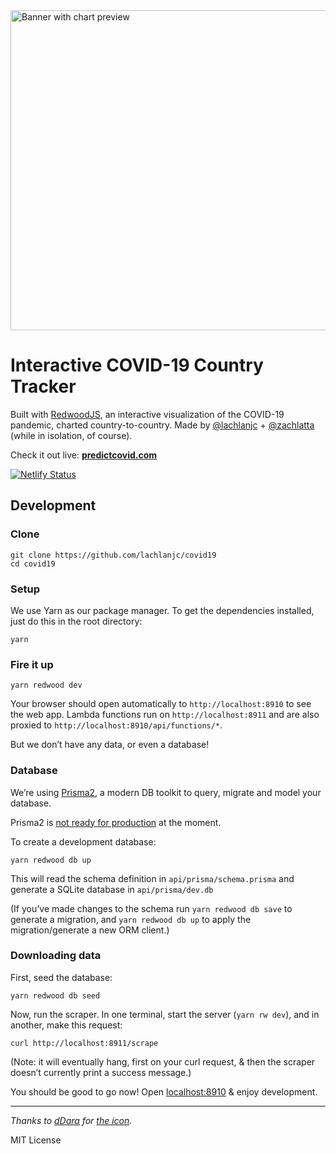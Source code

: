 <img src="https://predictcovid.com/card.png" width="512" alt="Banner with chart preview" />

# Interactive COVID-19 Country Tracker

Built with [RedwoodJS](https://redwoodjs.com), an interactive visualization of the COVID-19 pandemic,
charted country-to-country. Made by [@lachlanjc](https://lachlanjc.me) +
[@zachlatta](https://zachlatta.com) (while in isolation, of course).

Check it out live: [**predictcovid.com**](https://predictcovid.com)

[![Netlify Status](https://api.netlify.com/api/v1/badges/bdfb5b9d-a04d-4f31-88b6-b8fe7c10c14c/deploy-status)](https://app.netlify.com/sites/countrycovid19/deploys)

## Development

### Clone

```terminal
git clone https://github.com/lachlanjc/covid19
cd covid19
```

### Setup

We use Yarn as our package manager. To get the dependencies installed, just do this in the root directory:

```terminal
yarn
```

### Fire it up

```terminal
yarn redwood dev
```

Your browser should open automatically to `http://localhost:8910` to see the web app. Lambda functions run on
`http://localhost:8911` and are also proxied to `http://localhost:8910/api/functions/*`.

But we don’t have any data, or even a database!

### Database

We’re using [Prisma2](https://github.com/prisma/prisma2), a modern DB toolkit to query, migrate and model your database.

Prisma2 is [not ready for production](https://isprisma2ready.com) at the moment.

To create a development database:

```terminal
yarn redwood db up
```

This will read the schema definition in `api/prisma/schema.prisma` and generate a SQLite database in `api/prisma/dev.db`

(If you’ve made changes to the schema run `yarn redwood db save` to generate a migration, and `yarn redwood db up`
to apply the migration/generate a new ORM client.)

### Downloading data

First, seed the database:

```terminal
yarn redwood db seed
```

Now, run the scraper. In one terminal, start the server (`yarn rw dev`), and in another, make this request:

```terminal
curl http://localhost:8911/scrape
```

(Note: it will eventually hang, first on your curl request, & then the scraper doesn’t currently print a success message.)

You should be good to go now! Open [localhost:8910](http://localhost:8910) & enjoy development.

***

*Thanks to [dDara](https://thenounproject.com/dDara/) for [the icon](https://thenounproject.com/dDara/collection/coronavirus/).*

MIT License
